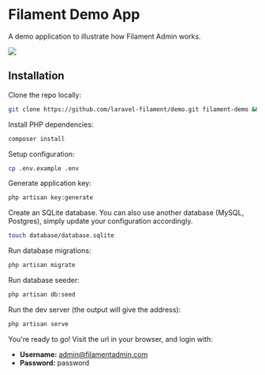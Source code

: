 # Filament Demo App

A demo application to illustrate how Filament Admin works.

![](https://user-images.githubusercontent.com/21066418/146419930-356e5ebd-9669-499c-94c0-666537ea118e.png)

## Installation

Clone the repo locally:

```sh
git clone https://github.com/laravel-filament/demo.git filament-demo && filament-demo
```

Install PHP dependencies:

```sh
composer install
```

Setup configuration:

```sh
cp .env.example .env
```

Generate application key:

```sh
php artisan key:generate
```

Create an SQLite database. You can also use another database (MySQL, Postgres), simply update your configuration accordingly.

```sh
touch database/database.sqlite
```

Run database migrations:

```sh
php artisan migrate
```

Run database seeder:

```sh
php artisan db:seed
```

Run the dev server (the output will give the address):

```sh
php artisan serve
```

You're ready to go! Visit the url in your browser, and login with:

-   **Username:** admin@filamentadmin.com
-   **Password:** password
